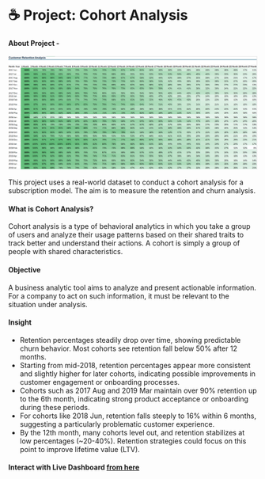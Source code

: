# ☕ Project: Cohort Analysis


#### About Project - 

![App Screen Shot](https://raw.githubusercontent.com/Akhand-p-singh/Excel-Project/refs/heads/master/5.%20Cohort%20Analysis/Retention%20Analysis.png)

This project uses a real-world dataset to conduct a cohort analysis for a subscription model. The aim is to measure the retention and churn analysis.


#### What is Cohort Analysis?

Cohort analysis is a type of behavioral analytics in which you take a group of users and analyze their usage patterns based on their shared traits to track better and understand their actions. A cohort is simply a group of people with shared characteristics.

#### Objective

A business analytic tool aims to analyze and present actionable information. For a company to act on such information, it must be relevant to the situation under analysis.

#### Insight


* Retention percentages steadily drop over time, showing predictable churn behavior. Most cohorts see retention fall below 50% after 12 months.
* Starting from mid-2018, retention percentages appear more consistent and slightly higher for later cohorts, indicating possible improvements in customer engagement or onboarding processes.
* Cohorts such as 2017 Aug and 2019 Mar maintain over 90% retention up to the 6th month, indicating strong product acceptance or onboarding during these periods.
* For cohorts like 2018 Jun, retention falls steeply to 16% within 6 months, suggesting a particularly problematic customer experience.
* By the 12th month, many cohorts level out, and retention stabilizes at low percentages (~20-40%). Retention strategies could focus on this point to improve lifetime value (LTV). 

#### Interact with Live Dashboard [from here](https://bit.ly/42iGxl7) 
